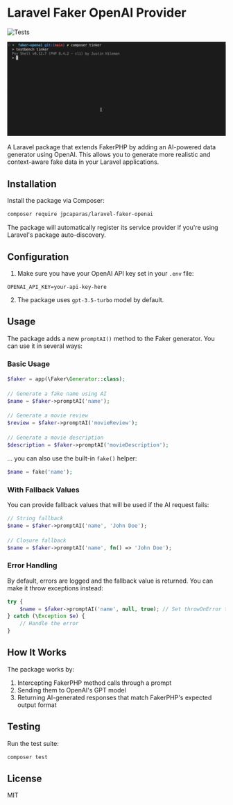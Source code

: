 # Laravel Faker OpenAI Provider

![Tests](https://github.com/jpcaparas/laravel-faker-openai/actions/workflows/test.yml/badge.svg)

<p align="center">
    <img src="./image/usage.gif" alt="Usage">
</p>

A Laravel package that extends FakerPHP by adding an AI-powered data generator using OpenAI. This allows you to generate more realistic and context-aware fake data in your Laravel applications.

## Installation

Install the package via Composer:

```bash
composer require jpcaparas/laravel-faker-openai
```

The package will automatically register its service provider if you're using Laravel's package auto-discovery.

## Configuration

1. Make sure you have your OpenAI API key set in your `.env` file:

```env
OPENAI_API_KEY=your-api-key-here
```

2. The package uses `gpt-3.5-turbo` model by default.

## Usage

The package adds a new `promptAI()` method to the Faker generator. You can use it in several ways:

### Basic Usage

```php
$faker = app(\Faker\Generator::class);

// Generate a fake name using AI
$name = $faker->promptAI('name');

// Generate a movie review
$review = $faker->promptAI('movieReview');

// Generate a movie description
$description = $faker->promptAI('movieDescription');
```

... you can also use the built-in `fake()` helper:

```php
$name = fake('name');
```

### With Fallback Values

You can provide fallback values that will be used if the AI request fails:

```php
// String fallback
$name = $faker->promptAI('name', 'John Doe');

// Closure fallback
$name = $faker->promptAI('name', fn() => 'John Doe');
```

### Error Handling

By default, errors are logged and the fallback value is returned. You can make it throw exceptions instead:

```php
try {
    $name = $faker->promptAI('name', null, true); // Set throwOnError to true
} catch (\Exception $e) {
    // Handle the error
}
```

## How It Works

The package works by:
1. Intercepting FakerPHP method calls through a prompt
2. Sending them to OpenAI's GPT model
3. Returning AI-generated responses that match FakerPHP's expected output format

## Testing

Run the test suite:

```bash
composer test
```

## License
MIT